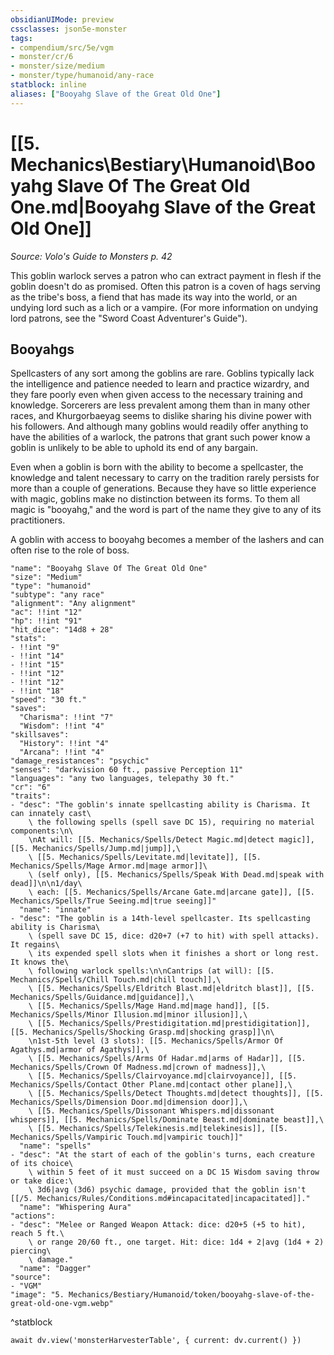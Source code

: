 ```yaml
---
obsidianUIMode: preview
cssclasses: json5e-monster
tags:
- compendium/src/5e/vgm
- monster/cr/6
- monster/size/medium
- monster/type/humanoid/any-race
statblock: inline
aliases: ["Booyahg Slave of the Great Old One"]
---
```

# [[5. Mechanics\Bestiary\Humanoid\Booyahg Slave Of The Great Old One.md|Booyahg Slave of the Great Old One]]
*Source: Volo's Guide to Monsters p. 42*

This goblin warlock serves a patron who can extract payment in flesh if the goblin doesn't do as promised. Often this patron is a coven of hags serving as the tribe's boss, a fiend that has made its way into the world, or an undying lord such as a lich or a vampire. (For more information on undying lord patrons, see the "Sword Coast Adventurer's Guide").

## Booyahgs

Spellcasters of any sort among the goblins are rare. Goblins typically lack the intelligence and patience needed to learn and practice wizardry, and they fare poorly even when given access to the necessary training and knowledge. Sorcerers are less prevalent among them than in many other races, and Khurgorbaeyag seems to dislike sharing his divine power with his followers. And although many goblins would readily offer anything to have the abilities of a warlock, the patrons that grant such power know a goblin is unlikely to be able to uphold its end of any bargain.

Even when a goblin is born with the ability to become a spellcaster, the knowledge and talent necessary to carry on the tradition rarely persists for more than a couple of generations. Because they have so little experience with magic, goblins make no distinction between its forms. To them all magic is "booyahg," and the word is part of the name they give to any of its practitioners.

A goblin with access to booyahg becomes a member of the lashers and can often rise to the role of boss.

```statblock
"name": "Booyahg Slave Of The Great Old One"
"size": "Medium"
"type": "humanoid"
"subtype": "any race"
"alignment": "Any alignment"
"ac": !!int "12"
"hp": !!int "91"
"hit_dice": "14d8 + 28"
"stats":
- !!int "9"
- !!int "14"
- !!int "15"
- !!int "12"
- !!int "12"
- !!int "18"
"speed": "30 ft."
"saves":
  "Charisma": !!int "7"
  "Wisdom": !!int "4"
"skillsaves":
  "History": !!int "4"
  "Arcana": !!int "4"
"damage_resistances": "psychic"
"senses": "darkvision 60 ft., passive Perception 11"
"languages": "any two languages, telepathy 30 ft."
"cr": "6"
"traits":
- "desc": "The goblin's innate spellcasting ability is Charisma. It can innately cast\
    \ the following spells (spell save DC 15), requiring no material components:\n\
    \nAt will: [[5. Mechanics/Spells/Detect Magic.md|detect magic]], [[5. Mechanics/Spells/Jump.md|jump]],\
    \ [[5. Mechanics/Spells/Levitate.md|levitate]], [[5. Mechanics/Spells/Mage Armor.md|mage armor]]\
    \ (self only), [[5. Mechanics/Spells/Speak With Dead.md|speak with dead]]\n\n1/day\
    \ each: [[5. Mechanics/Spells/Arcane Gate.md|arcane gate]], [[5. Mechanics/Spells/True Seeing.md|true seeing]]"
  "name": "innate"
- "desc": "The goblin is a 14th-level spellcaster. Its spellcasting ability is Charisma\
    \ (spell save DC 15, dice: d20+7 (+7 to hit) with spell attacks). It regains\
    \ its expended spell slots when it finishes a short or long rest. It knows the\
    \ following warlock spells:\n\nCantrips (at will): [[5. Mechanics/Spells/Chill Touch.md|chill touch]],\
    \ [[5. Mechanics/Spells/Eldritch Blast.md|eldritch blast]], [[5. Mechanics/Spells/Guidance.md|guidance]],\
    \ [[5. Mechanics/Spells/Mage Hand.md|mage hand]], [[5. Mechanics/Spells/Minor Illusion.md|minor illusion]],\
    \ [[5. Mechanics/Spells/Prestidigitation.md|prestidigitation]], [[5. Mechanics/Spells/Shocking Grasp.md|shocking grasp]]\n\
    \n1st-5th level (3 slots): [[5. Mechanics/Spells/Armor Of Agathys.md|armor of Agathys]],\
    \ [[5. Mechanics/Spells/Arms Of Hadar.md|arms of Hadar]], [[5. Mechanics/Spells/Crown Of Madness.md|crown of madness]],\
    \ [[5. Mechanics/Spells/Clairvoyance.md|clairvoyance]], [[5. Mechanics/Spells/Contact Other Plane.md|contact other plane]],\
    \ [[5. Mechanics/Spells/Detect Thoughts.md|detect thoughts]], [[5. Mechanics/Spells/Dimension Door.md|dimension door]],\
    \ [[5. Mechanics/Spells/Dissonant Whispers.md|dissonant whispers]], [[5. Mechanics/Spells/Dominate Beast.md|dominate beast]],\
    \ [[5. Mechanics/Spells/Telekinesis.md|telekinesis]], [[5. Mechanics/Spells/Vampiric Touch.md|vampiric touch]]"
  "name": "spells"
- "desc": "At the start of each of the goblin's turns, each creature of its choice\
    \ within 5 feet of it must succeed on a DC 15 Wisdom saving throw or take dice:\
    \ 3d6|avg (3d6) psychic damage, provided that the goblin isn't [[/5. Mechanics/Rules/Conditions.md#incapacitated|incapacitated]]."
  "name": "Whispering Aura"
"actions":
- "desc": "Melee or Ranged Weapon Attack: dice: d20+5 (+5 to hit), reach 5 ft.\
    \ or range 20/60 ft., one target. Hit: dice: 1d4 + 2|avg (1d4 + 2) piercing\
    \ damage."
  "name": "Dagger"
"source":
- "VGM"
"image": "5. Mechanics/Bestiary/Humanoid/token/booyahg-slave-of-the-great-old-one-vgm.webp"
```
^statblock

```dataviewjs
await dv.view('monsterHarvesterTable', { current: dv.current() })
```